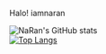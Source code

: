 Halo! iamnaran 

![NaRan's GitHub stats](https://github-readme-stats.vercel.app/api?username=iamnaran&show_icons=true&theme=outrun&hide_title=true&layout=compact&hide_rank=true&count_private=true)   
[![Top Langs](https://github-readme-stats.vercel.app/api/top-langs/?username=iamnaran&layout=compact&hide=javascript,html)](https://github.com/anuraghazra/github-readme-stats)
